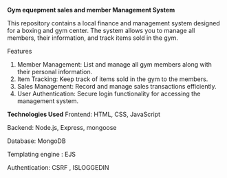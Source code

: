 **Gym equepment sales  and member  Management System**

This repository contains a local finance and management system designed for a boxing and gym center. The system allows you to manage all members, their information, and track items sold in the gym.

Features
1) Member Management: List and manage all gym members along with their personal information.
2) Item Tracking: Keep track of items sold in the gym to the members.
3) Sales Management: Record and manage sales transactions efficiently.
4) User Authentication: Secure login functionality for accessing the management system.

**Technologies Used**
Frontend: HTML, CSS, JavaScript

Backend: Node.js, Express, mongoose

Database: MongoDB 

Templating engine : EJS

Authentication: CSRF , ISLOGGEDIN
